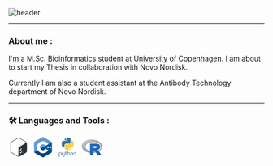 ![header](https://capsule-render.vercel.app/api?type=waving&color=timegradient&text=Hi%There)


---

### About me :

I'm a M.Sc. Bioinformatics student at University of Copenhagen. 
I am about to start my Thesis in collaboration with Novo Nordisk. 

Currently I am also a student assistant at the Antibody Technology department of Novo Nordisk.

---

### :hammer_and_wrench: Languages and Tools :

<div>
  <img src="https://github.com/devicons/devicon/blob/master/icons/bash/bash-original.svg" title="Bash" alt="Bash" width="40" height="40"/>&nbsp;
  <img src="https://github.com/devicons/devicon/blob/master/icons/cplusplus/cplusplus-original.svg" title="Cplusplus" alt="Cplusplus" width="40" height="40"/>&nbsp;
  <img src="https://github.com/devicons/devicon/blob/master/icons/python/python-original-wordmark.svg" title="Python" alt="Python" width="40" height="40"/>&nbsp;
  <img src="https://github.com/devicons/devicon/blob/master/icons/r/r-original.svg" title="R" alt="R" width="40" height="40"/>&nbsp;
</div>
